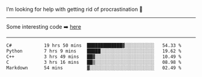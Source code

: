I’m looking for help with getting rid of procrastination 🤔

-----

Some interesting code :arrow_right: [here](https://github.com/zhen8838/playground)

-----

<!--START_SECTION:waka-->

```txt
C#            19 hrs 50 mins  █████████████▓░░░░░░░░░░░   54.33 %
Python        7 hrs 9 mins    █████░░░░░░░░░░░░░░░░░░░░   19.62 %
C++           3 hrs 49 mins   ██▓░░░░░░░░░░░░░░░░░░░░░░   10.49 %
C             3 hrs 16 mins   ██▒░░░░░░░░░░░░░░░░░░░░░░   08.98 %
Markdown      54 mins         ▓░░░░░░░░░░░░░░░░░░░░░░░░   02.49 %
```

<!--END_SECTION:waka-->

<!--
**zhen8838/zhen8838** is a ✨ _special_ ✨ repository because its `README.md` (this file) appears on your GitHub profile.

Here are some ideas to get you started:

- 🔭 I’m currently working on ...
- 🌱 I’m currently learning ...
- 👯 I’m looking to collaborate on ...
 ...
- 💬 Ask me about ...
- 📫 How to reach me: ...
- 😄 Pronouns: ...
- ⚡ Fun fact: ...
-->
